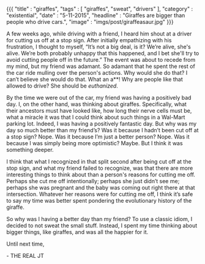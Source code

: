 {{{
    "title"    : "giraffes",
    "tags"     : [ "giraffes", "sweat", "drivers" ],
    "category" : "existential",
    "date"     : "5-11-2015",
    "headline" : "Giraffes are bigger than people who drive cars.",
    "image"    : "imgs/post/giraffeasaur.jpg"
}}}

A few weeks ago, while driving with a friend, I heard him shout at a driver for cutting us off at a stop sign. After initially empathizing with his frustration, I thought to myself, “It’s not a big deal, is it? We’re alive, she's alive. We’re both probably unhappy that this happened, and I bet she'll try to avoid cutting people off in the future.” The event was about to recede from my mind, but my friend was adamant. So adamant that he spent the rest of the car ride mulling over the person's actions. Why would she do that? I can’t believe she would do that. What an a\*\*! Why are people like that allowed to drive? She should be *euthanized*.

By the time we were out of the car, my friend was having a positively bad day. I, on the other hand, was thinking about giraffes. Specifically, what their ancestors must have looked like, how long their nerve cells must be, what a miracle it was that I could think about such things in a Wal-Mart parking lot. Indeed, I was having a positively fantastic day. But why was my day so much better than my friend’s? Was it because I hadn’t been cut off at a stop sign? Nope. Was it because I’m just a better person? Nope. Was it because I was simply being more optimistic? Maybe. But I think it was something deeper.

I think that what I recognized in that split second after being cut off at the stop sign, and what my friend failed to recognize, was that there are more interesting things to think about than a person's reasons for cutting me off. Perhaps she cut me off intentionally; perhaps she just didn’t see me; perhaps she was pregnant and the baby was coming out right there at that intersection. Whatever her reasons were for cutting me off, I think it’s safe to say my time was better spent pondering the evolutionary history of the giraffe.

So why was I having a better day than my friend? To use a classic idiom, I decided to not sweat the small stuff. Instead, I spent my time thinking about bigger things, like giraffes, and was all the happier for it.

Until next time,

\- THE REAL JT
